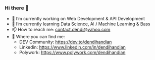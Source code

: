 ### Hi there 👋

<!--
**dendihandian/dendihandian** is a ✨ _special_ ✨ repository because its `README.md` (this file) appears on your GitHub profile.
-->

- 🔭 I’m currently working on Web Development & API Development
- 🌱 I’m currently learning Data Science, AI / Machine Learning & Bass
- 📫 How to reach me: contact.dendi@yahoo.com
- 🔎 Where you can find me:
  - DEV Community: https://dev.to/dendihandian
  - Linkedin: https://www.linkedin.com/in/dendihandian
  - Polywork: https://www.polywork.com/dendihandian
